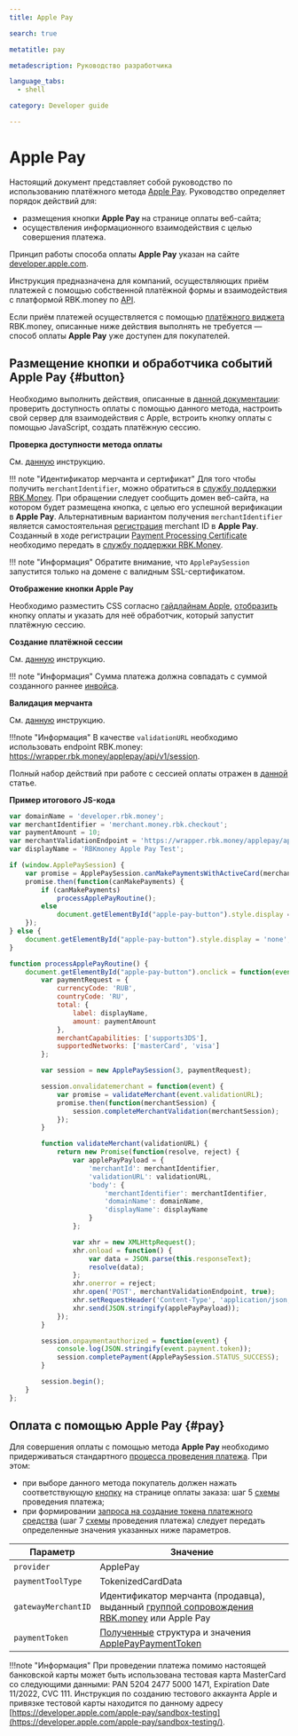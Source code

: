 ```yaml
---
title: Apple Pay

search: true

metatitle: pay

metadescription: Руководство разработчика

language_tabs:
  - shell

category: Developer guide

---
```



# Apple Pay

Настоящий документ представляет собой руководство по использованию платёжного метода [Apple Pay](https://www.apple.com/ru/apple-pay/). Руководство определяет порядок действий для:

* размещения кнопки **Apple Pay** на странице оплаты веб-сайта;
* осуществления информационного взаимодействия c целью совершения платежа.

Принцип работы способа оплаты **Apple Pay** указан на сайте [developer.apple.com](https://developer.apple.com/apple-pay/).

Инструкция предназначена для компаний, осуществляющих приём платежей с помощью собственной платёжной формы и взаимодействия с платформой RBK.money по [API](https://developer.rbk.money/api/).

Если приём платежей осуществляется с помощью [платёжного виджета](https://rbk.money/payment-solutions/) RBK.money, описанные ниже действия выполнять не требуется — способ оплаты **Apple Pay** уже доступен для покупателей.

## Размещение кнопки и обработчика событий Apple Pay {#button}

Необходимо выполнить действия, описанные в [данной документации](https://developer.apple.com/documentation/apple_pay_on_the_web): проверить доступность оплаты с помощью данного метода, настроить свой сервер для взаимодействия с Apple, встроить кнопку оплаты с помощью JavaScript, создать платёжную сессию.

**Проверка доступности метода оплаты**

См. [данную](https://developer.apple.com/documentation/apple_pay_on_the_web/apple_pay_js_api/checking_for_apple_pay_availability) инструкцию.

!!! note "Идентификатор мерчанта и сертификат"
    Для того чтобы получить `merchantIdentifier`, можно обратиться в [службу поддержки RBK.Money](mailto:int@rbk.money). При обращении следует сообщить домен веб-сайта, на котором будет размещена кнопка, с целью его успешной верификации в **Apple Pay**.
    Альтернативным вариантом получения `merchantIdentifier` является самостоятельная [регистрация](https://developer.apple.com/documentation/apple_pay_on_the_web/configuring_your_environment) merchant ID в **Apple Pay**. Созданный в ходе регистрации [Payment Processing Certificate](https://help.apple.com/developer-account/#/devb2e62b839?sub=devf31990e3f) необходимо передать в [службу поддержки RBK.Money](mailto:int@rbk.money).
    
!!! note "Информация"
    Обратите внимание, что `ApplePaySession` запустится только на домене с валидным SSL-сертификатом.

**Отображение кнопки Apple Pay**

Необходимо разместить CSS согласно [гайдлайнам Apple](https://developer.apple.com/documentation/apple_pay_on_the_web/displaying_apple_pay_buttons_using_css), [отобразить](https://developer.apple.com/documentation/apple_pay_on_the_web/displaying_apple_pay_buttons_using_css) кнопку оплаты и указать для неё обработчик, который запустит платёжную сессию.

**Создание платёжной сессии**

См. [данную](https://developer.apple.com/documentation/apple_pay_on_the_web/apple_pay_js_api/creating_an_apple_pay_session) инструкцию.

!!! note "Информация"
    Сумма платежа должна совпадать с суммой созданного раннее [инвойса](https://developer.rbk.money/docs/payments/overview/#invoice).

**Валидация мерчанта**

См. [данную](https://developer.apple.com/documentation/apple_pay_on_the_web/apple_pay_js_api/providing_merchant_validation) инструкцию.

!!!note "Информация"
    В качестве `validationURL` необходимо использовать endpoint RBK.money: https://wrapper.rbk.money/applepay/api/v1/session.

Полный набор действий при работе с сессией оплаты отражен в [данной](https://developer.apple.com/documentation/apple_pay_on_the_web/applepaysession) статье.

**Пример итогового JS-кода**

```js
var domainName = 'developer.rbk.money';
var merchantIdentifier = 'merchant.money.rbk.checkout';
var paymentAmount = 10;
var merchantValidationEndpoint = 'https://wrapper.rbk.money/applepay/api/v1/session';
var displayName = 'RBKmoney Apple Pay Test';

if (window.ApplePaySession) {
    var promise = ApplePaySession.canMakePaymentsWithActiveCard(merchantIdentifier);
    promise.then(function(canMakePayments) {
        if (canMakePayments)
            processApplePayRoutine();
        else
            document.getElementById("apple-pay-button").style.display = 'none';
    });
} else {
    document.getElementById("apple-pay-button").style.display = 'none';
}

function processApplePayRoutine() {
    document.getElementById("apple-pay-button").onclick = function(event) {
        var paymentRequest = {
            currencyCode: 'RUB',
            countryCode: 'RU',
            total: {
                label: displayName,
                amount: paymentAmount
            },
            merchantCapabilities: ['supports3DS'],
            supportedNetworks: ['masterCard', 'visa']
        };

        var session = new ApplePaySession(3, paymentRequest);

        session.onvalidatemerchant = function(event) {
            var promise = validateMerchant(event.validationURL);
            promise.then(function(merchantSession) {
                session.completeMerchantValidation(merchantSession);
            });
        }

        function validateMerchant(validationURL) {
            return new Promise(function(resolve, reject) {
                var applePayPayload = {
                    'merchantId': merchantIdentifier,
                    'validationURL': validationURL,
                    'body': {
                        'merchantIdentifier': merchantIdentifier,
                        'domainName': domainName,
                        'displayName': displayName
                    }
                };

                var xhr = new XMLHttpRequest();
                xhr.onload = function() {
                    var data = JSON.parse(this.responseText);
                    resolve(data);
                };
                xhr.onerror = reject;
                xhr.open('POST', merchantValidationEndpoint, true);
                xhr.setRequestHeader('Content-Type', 'application/json;charset=utf-8');
                xhr.send(JSON.stringify(applePayPayload));
            });
        }

        session.onpaymentauthorized = function(event) {
            console.log(JSON.stringify(event.payment.token));
            session.completePayment(ApplePaySession.STATUS_SUCCESS);
        }

        session.begin();
    }
};
```

## Оплата с помощью Apple Pay {#pay}

Для совершения оплаты с помощью метода **Apple Pay** необходимо придерживаться стандартного [процесса проведения платежа](../overview.md#payScheme). При этом:

* при выборе данного метода покупатель должен нажать соответствующую [кнопку](#button) на странице оплаты заказа: шаг 5 [схемы](../overview.md#payScheme) проведения платежа;
* при формировании [запроса на создание токена платежного средства](https://developer.rbk.money/api/#operation/createPaymentResource) (шаг 7 [схемы](../overview.md#payScheme) проведения платежа) следует передать определенные значения указанных ниже параметров.

| Параметр | Значение |
|---------|----------|
|`provider`|ApplePay|
|`paymentToolType`|TokenizedCardData|
|`gatewayMerchantID`| Идентификатор мерчанта (продавца), выданный [группой сопровождения RBK.money](mailto:int@rbk.money) или Apple Pay|
|`paymentToken`| [Полученные](https://developer.apple.com/documentation/apple_pay_on_the_web/applepaysession/1778020-onpaymentauthorized) структура и значения [ApplePayPaymentToken](https://developer.apple.com/documentation/apple_pay_on_the_web/applepaypaymentauthorizedevent/1777999-payment) |

!!!note "Информация"
    При проведении платежа помимо настоящей банковской карты может быть использована тестовая карта MasterCard со следующими данными:
    PAN 5204 2477 5000 1471, Expiration Date 11/2022, CVC 111.
    Инструкция по созданию тестового аккаунта Apple и привязке тестовой карты находится по данному адресу [https://developer.apple.com/apple-pay/sandbox-testing](https://developer.apple.com/apple-pay/sandbox-testing/).
